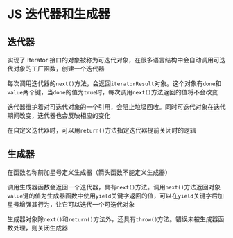 # JS 迭代器和生成器

## 迭代器

实现了 Iterator 接口的对象被称为可迭代对象，在很多语言结构中会自动调用可迭代对象的工厂函数，创建一个迭代器

每次调用迭代器的`next()`方法，会返回`iteratorResult`对象。这个对象有`done`和`value`两个键，当`done`的值为`true`时，每次调用`next()`方法返回的值将不会改变

迭代器维护着对可迭代对象的一个引用，会阻止垃圾回收。同时可迭代对象在迭代期间改变，迭代器也会反映相应的变化

在自定义迭代器时，可以用`return()`方法指定迭代器提前关闭时的逻辑

## 生成器

在函数名称前加星号定义生成器（箭头函数不能定义生成器）

调用生成器函数会返回一个迭代器，具有`next()`方法。调用`next()`方法返回对象`value`键的值为生成器函数中使用`yield`关键字返回的值，可以在`yield`关键字后加星号增强其行为，让它可以迭代一个可迭代对象

生成器对象除`next()`和`return()`方法外，还具有`throw()`方法。错误未被生成器函数处理，则关闭生成器